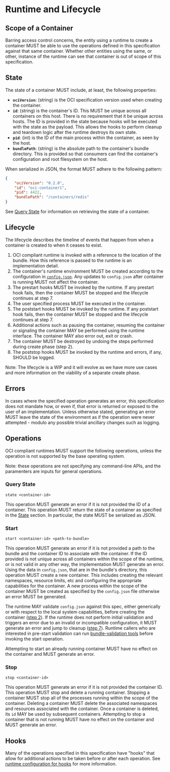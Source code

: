 # Runtime and Lifecycle

## Scope of a Container

Barring access control concerns, the entity using a runtime to create a container MUST be able to use the operations defined in this specification against that same container.
Whether other entities using the same, or other, instance of the runtime can see that container is out of scope of this specification.

## State

The state of a container MUST include, at least, the following properties:

* **`ociVersion`**: (string) is the OCI specification version used when creating the container.
* **`id`**: (string) is the container's ID.
This MUST be unique across all containers on this host.
There is no requirement that it be unique across hosts.
The ID is provided in the state because hooks will be executed with the state as the payload.
This allows the hooks to perform cleanup and teardown logic after the runtime destroys its own state.
* **`pid`**: (int) is the ID of the main process within the container, as seen by the host.
* **`bundlePath`**: (string) is the absolute path to the container's bundle directory.
This is provided so that consumers can find the container's configuration and root filesystem on the host.

When serialized in JSON, the format MUST adhere to the following pattern:

```json
{
    "ociVersion": "0.2.0",
    "id": "oci-container1",
    "pid": 4422,
    "bundlePath": "/containers/redis"
}
```

See [Query State](#query-state) for information on retrieving the state of a container.

## Lifecycle
The lifecycle describes the timeline of events that happen from when a container is created to when it ceases to exist.

1. OCI compliant runtime is invoked with a reference to the location of the bundle.
   How this reference is passed to the runtime is an implementation detail.
2. The container's runtime environment MUST be created according to the configuration in [`config.json`](config.md).
   Any updates to `config.json` after container is running MUST not affect the container.
3. The prestart hooks MUST be invoked by the runtime.
   If any prestart hook fails, then the container MUST be stopped and the lifecycle continues at step 7.
4. The user specified process MUST be executed in the container.
5. The poststart hooks MUST be invoked by the runtime.
   If any poststart hook fails, then the container MUST be stopped and the lifecycle continues at step 7.
6. Additional actions such as pausing the container, resuming the container or signaling the container MAY be performed using the runtime interface.
   The container MAY also error out, exit or crash.
7. The container MUST be destroyed by undoing the steps performed during create phase (step 2).
8. The poststop hooks MUST be invoked by the runtime and errors, if any, SHOULD be logged.

Note: The lifecycle is a WIP and it will evolve as we have more use cases and more information on the viability of a separate create phase.

## Errors

In cases where the specified operation generates an error, this specification does not mandate how, or even if, that error is returned or exposed to the user of an implementation.
Unless otherwise stated, generating an error MUST leave the state of the environment as if the operation were never attempted - modulo any possible trivial ancillary changes such as logging.

## Operations

OCI compliant runtimes MUST support the following operations, unless the operation is not supported by the base operating system.

Note: these operations are not specifying any command-line APIs, and the paramenters are inputs for general operations.

### Query State

`state <container-id>`

This operation MUST generate an error if it is not provided the ID of a container.
This operation MUST return the state of a container as specified in the [State](#state) section.
In particular, the state MUST be serialized as JSON.


### Start

`start <container-id> <path-to-bundle>`

This operation MUST generate an error if it is not provided a path to the bundle and the container ID to associate with the container.
If the ID provided is not unique across all containers within the scope of the runtime, or is not valid in any other way, the implementation MUST generate an error.
Using the data in `config.json`, that are in the bundle's directory, this operation MUST create a new container.
This includes creating the relevant namespaces, resource limits, etc and configuring the appropriate capabilities for the container.
A new process within the scope of the container MUST be created as specified by the `config.json` file otherwise an error MUST be generated.

The runtime MAY validate `config.json` against this spec, either generically or with respect to the local system capabilities, before creating the container ([step 2](#lifecycle)).
If the runtime does not perform initial validation and triggers an error due to an invalid or incompatible configuration, it MUST generate an error and jump to cleanup ([step 7](#lifecycle)).
Runtime callers who are interested in pre-start validation can run [bundle-validation tools](implementations.md#testing--tools) before invoking the start operation.

Attempting to start an already running container MUST have no effect on the container and MUST generate an error.

### Stop

`stop <container-id>`

This operation MUST generate an error if it is not provided the container ID.
This operation MUST stop and delete a running container.
Stopping a container MUST stop all of the processes running within the scope of the container.
Deleting a container MUST delete the associated namespaces and resources associated with the container.
Once a container is deleted, its `id` MAY be used by subsequent containers.
Attempting to stop a container that is not running MUST have no effect on the container and MUST generate an error.

## Hooks

Many of the operations specified in this specification have "hooks" that allow for additional actions to be taken before or after each operation.
See [runtime configuration for hooks](./config.md#hooks) for more information.
